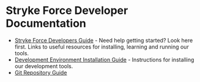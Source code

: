 # Stryke Force Developer Documentation

- [Stryke Force Developers Guide](resources.md) - Need help getting started? Look here first. Links to useful resources for installing, learning and running our tools.
- [Development Environment Installation Guide](tools.md) - Instructions for installing our development tools.
- [Git Repository Guide](repo.md)
